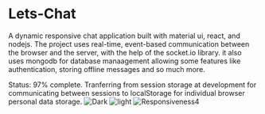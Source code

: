 # Lets-Chat

A dynamic responsive chat application built with material ui, react, and nodejs. The project uses real-time, event-based communication between the browser and the server, with the help of the socket.io library. it also uses mongodb for database manaagement allowing some features like authentication, storing offline messages and so much more.

Status: 97% complete. Tranferring from session storage at development for communicating between sessions to localStorage for individual browser personal data storage.
![Dark](https://user-images.githubusercontent.com/82245766/141663188-01b0f9c8-a06d-4077-9834-bb5ac9511182.PNG)
![light](https://user-images.githubusercontent.com/82245766/141663273-88808a1a-9907-4d62-9a07-169643b59632.PNG)
![Responsiveness4](https://user-images.githubusercontent.com/82245766/141663276-32bf7b70-c38a-4b3e-9281-68dcc8611a7f.PNG)
